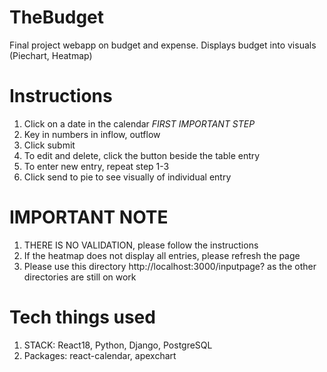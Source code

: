 # TheBudget
Final project webapp on budget and expense. Displays budget into visuals (Piechart, Heatmap)
# Instructions
1. Click on a date in the calendar *FIRST IMPORTANT STEP*
2. Key in numbers in inflow, outflow 
3. Click submit
4. To edit and delete, click the button beside the table entry
5. To enter new entry, repeat step 1-3
6. Click send to pie to see visually of individual entry
# IMPORTANT NOTE
1. THERE IS NO VALIDATION, please follow the instructions 
2. If the heatmap does not display all entries, please refresh the page
3. Please use this directory http://localhost:3000/inputpage? as the other directories are still on work
# Tech things used
1. STACK: React18, Python, Django, PostgreSQL
2. Packages: react-calendar, apexchart
